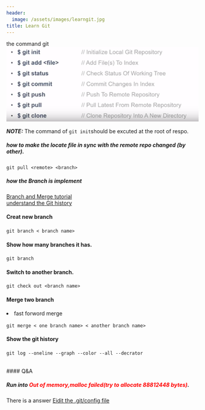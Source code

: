 ```yaml
---
header:
  image: /assets/images/learngit.jpg
title: Learn Git
---
```


 the command git
 ![git_command](/assets/images/command.jpg)

***NOTE:*** The command of `git init`should be excuted at the root of respo. 

<h5> how to make the locate file in sync with the remote repo changed (by other).</h5>

`git pull <remote> <branch>`

<h5>how the Branch is implement</h5>

<a href="https://www.youtube.com/watch?v=FyAAIHHClqI">Branch and Merge tutorial</a><br><a href="https://docs.microsoft.com/en-us/azure/devops/learn/git/understand-git-history"> understand the Git history<a>

#### Creat new branch

`git branch < branch name>`

#### Show how many branches it has.

`git branch` 

#### Switch to another branch.
`git check out <branch name>` 

#### Merge two branch

<li>fast forword merge</li>

`git merge < one branch name> < another branch name>`

#### Show the git history

`git log --oneline --graph --color --all --decrator`

<br>
#### Q&A

##### Run into <span style="color:red"> Out of  memory,malloc failed(try to allocate 88812448 bytes)</span>.
<P>
There is a answer <a href="https://stackoverflow.com/questions/41120920/git-fatal-out-of-memory-malloc-failed-tried-to-allocate-889192448-bytes">Eidit the .git/config file</a>
</P>
